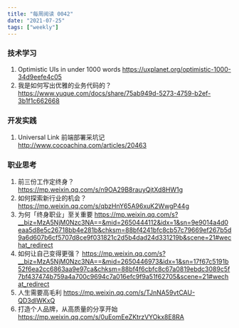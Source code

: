 ```yaml
---
title: "每周阅读 0042"
date: "2021-07-25"
tags: ["weekly"]
---
```


### 技术学习
1. Optimistic UIs in under 1000 words https://uxplanet.org/optimistic-1000-34d9eefe4c05
2. 我是如何写出优雅的业务代码的？ https://www.yuque.com/docs/share/75ab949d-5273-4759-b2ef-3b1f1c662668

### 开发实践
1. Universal Link 前端部署采坑记 http://www.cocoachina.com/articles/20463

### 职业思考
1. 前三份工作定终身？ https://mp.weixin.qq.com/s/n9OA29B8rauyQjtXd8HW1g
2. 如何探索新行业的机会？https://mp.weixin.qq.com/s/qbzHnY65A96xuK2WwgP44g
3. 为何「终身职业」至关重要 https://mp.weixin.qq.com/s?__biz=MzA5NjM0Nzc3NA==&mid=2650444112&idx=1&sn=9e9014a4d0eaa5d8e5c26718bb4e281b&chksm=88bf4241bfc8cb57c79669ef267b5d9a6d607b6cf5707d8ce9f031821c2d5b4dad24d331219b&scene=21#wechat_redirect
4. 如何让自己变得更强？ https://mp.weixin.qq.com/s?__biz=MzA5NjM0Nzc3NA==&mid=2650446973&idx=1&sn=17f67c5191b52f6ea2cc6863aa9e97ca&chksm=88bf4f6cbfc8c67a0819ebdc3089c5f7bf437474b759a4a700c9694c7a016efc9f9a51f62705&scene=21#wechat_redirect
5. 人生需要高毛利 https://mp.weixin.qq.com/s/TJnNA59vtCAU-QD3dlWKxQ
6. 打造个人品牌，从高质量的分享开始 https://mp.weixin.qq.com/s/0uEomEeZKtrzVYOkx8E8RA
